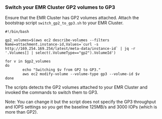 
### Switch your EMR Cluster GP2 volumes to GP3

Ensure that the EMR Cluster has GP2 volumes attached. Attach the bootstrap script `switch_gp2_to_gp3.sh` to your EMR Cluster. 

```
#!/bin/bash

gp2_volumes=$(aws ec2 describe-volumes --filters Name=attachment.instance-id,Values=`curl -s http://169.254.169.254/latest/meta-data/instance-id` | jq -r '.Volumes[] | select(.VolumeType=="gp2").VolumeId')

for v in $gp2_volumes
do
        echo "Switching $v from GP2 to GP3."
        aws ec2 modify-volume --volume-type gp3 --volume-id $v
done

``` 

The scripts detects the GP2 volumes attached to your EMR Cluster and invoked the commands to switch them to GP3.

Note: You can change it but the script does not specify the GP3 throughput and IOPS settings so you get the baseline 125MB/s and 3000 IOPs (which is more than GP2).
